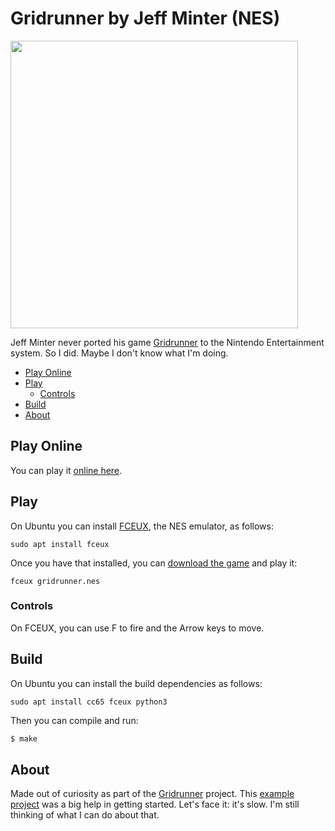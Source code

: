 # Gridrunner by Jeff Minter (NES)
<img width="460" src="https://github.com/mwenge/gridnes/assets/58846/26e05987-7d5c-476b-9375-a9b0b69ba2d6">

Jeff Minter never ported his game [Gridrunner] to the Nintendo Entertainment system. So I did. Maybe I don't know what I'm doing.

<!-- vim-markdown-toc GFM -->

* [Play Online](#play-online)
* [Play](#play)
  * [Controls](#controls)
* [Build](#build)
* [About](#about)

<!-- vim-markdown-toc -->

## Play Online
You can play it [online here](https://mwenge.github.io/gridnes).

## Play
On Ubuntu you can install [FCEUX], the NES emulator, as follows:
```
sudo apt install fceux
```

Once you have that installed, you can [download the game](https://github.com/mwenge/psynes/raw/master/bin/gridrunner.nes) and play it:

```
fceux gridrunner.nes
```

### Controls
On FCEUX, you can use F to fire and the Arrow keys to move.

## Build
On Ubuntu you can install the build dependencies as follows:
```
sudo apt install cc65 fceux python3
```

Then you can compile and run:

```sh
$ make
```

## About
Made out of curiosity as part of the [Gridrunner](https://github.com/mwenge/gridrunner) project.
This [example project](https://github.com/bbbradsmith/NES-ca65-example/) was a big help in getting started.
Let's face it: it's slow. I'm still thinking of what I can do about that.


[cc65]: https://cc65.github.io/
[FCEUX]: https://fceux.com/
[llamaSource]: https://en.wikipedia.org/wiki/Trip-a-Tron
[Gridrunner]: https://en.wikipedia.org/wiki/Gridrunner_(light_synthesizer)
